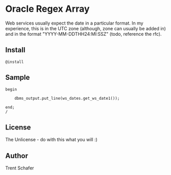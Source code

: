 # Oracle Regex Array

Web services usually expect the date in a particular format. In my experience, this is in the UTC zone (although, zone can usually be added in) and in the format "YYYY-MM-DDTHH24:MI:SSZ" (todo, reference the rfc). 

## Install

```
@install
```

## Sample

```plsql
begin

    dbms_output.put_line(ws_dates.get_ws_date1());

end;
/
```

## License

The Unlicense - do with this what you will :)

## Author

Trent Schafer
